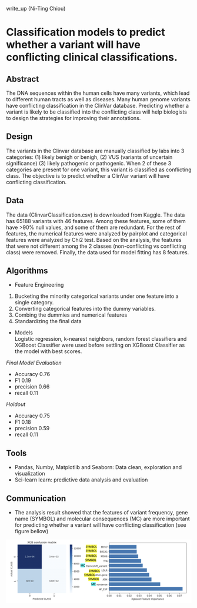 write_up (Ni-Ting Chiou)

# Classification models to predict whether a variant will have conflicting clinical classifications.

## Abstract

The DNA sequences within the human cells have many variants, which lead to different human tracts as well as diseases. Many human genome variants have conflicting classification in the ClinVar database. Predicting whether a variant is likely to be classified into the conflicting class will help biologists to design the strategies for improving their annotations.

## Design

The variants in the Clinvar database are manually classified by labs into 3 categories: (1) likely benigh or benigh, (2) VUS (variants of uncertain significance) (3) likely pathogenic or pathogenic. When 2 of these 3 categories are present for one variant, this variant is classified as conflicting class.  The objective is to predict whether a ClinVar variant will have conflicting classification.

## Data

The data (ClinvarClassification.csv) is downloaded from Kaggle. The data has 65188 variants with 46 features. Among these features, some of them have >90% null values, and some of them are redundant. For the rest of features, the numerical features were analyzed by pairplot and categorical features were analyzed by Chi2 test. Based on the analysis, the features that were not different among the 2 classes (non-conflicting vs conflicting class) were removed. Finally, the data used for model fitting has 8 features.  

## Algorithms

* Feature Engineering
1.  Bucketing the minority categorical variants under one feature into a single category.
2.	Converting categorical features into the dummy variables.
3.	Combing the dummies and numerical features 
4.	Standardizing the final data

* Models <br>
Logistic regression, k-nearest neighbors, random forest classifiers and XGBoost Classifier were used before settling on XGBoost Classifier as the model with best scores.

*Final Model Evaluation* <br>
* Accuracy 0.76
* F1 0.19
* precision 0.66
* recall 0.11

*Holdout* <br>
* Accuracy 0.75
* F1 0.18
* precision 0.59
* recall 0.11

## Tools
*	Pandas, Numby, Matplotlib and Seaborn: Data clean, exploration and visualization
*	Sci-learn learn: predictive data analysis and evaluation


## Communication
* The analysis result showed that the features of variant frequency, gene name (SYMBOL) and molecular consequences (MC) are more important for predicting whether a variant will have conflicting classification (see figure bellow)

![alt text](https://github.com/chiouNT/Classification/blob/main/Images/importance.png)

